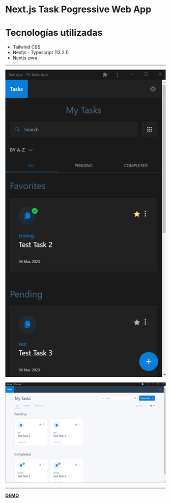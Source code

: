 # Next.js Task Pogressive Web App

# Tecnologías utilizadas

* Tailwind CSS
* Nextjs - Typescript (13.2.1) 
* Nextjs-pwa

---
![](./src/media/images/HomeImage.png)

![](./src/media/images/sectionImage.png)

---

**[DEMO](https://next-ts-pwa-six.vercel.app/)**
